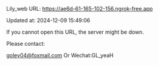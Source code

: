 Lily_web URL: https://ae6d-61-165-102-156.ngrok-free.app

Updated at: 2024-12-09 15:49:06

If you cannot open this URL, the server might be down.

Please contact: 

goley04@foxmail.com Or Wechat:GL_yeaH